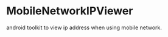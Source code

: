 MobileNetworkIPViewer
=====================

android toolkit to view ip address when using mobile network.
